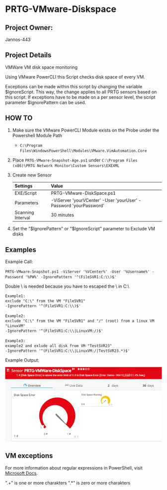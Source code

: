 # PRTG-VMware-Diskspace
## Project Owner:

Jannos-443

## Project Details
  VMWare VM disk space monitoring

  Using VMware PowerCLI this Script checks disk space of every VM.

  Exceptions can be made within this script by changing the variable $IgnoreScript. This way, the change applies to all PRTG sensors 
  based on this script. If exceptions have to be made on a per sensor level, the script parameter $IgnorePattern can be used.


## HOW TO

1. Make sure the VMware PowerCLI Module exists on the Probe under the Powershell Module Path
   - `C:\Program Files\WindowsPowerShell\Modules\VMware.VimAutomation.Core`


2. Place `PRTG-VMware-Snapshot-Age.ps1` under `C:\Program Files (x86)\PRTG Network Monitor\Custom Sensors\EXEXML`

3. Create new Sensor

   | Settings | Value |
   | --- | --- |
   | EXE/Script | PRTG-VMware-DiskSpace.ps1 |
   | Parameters | -ViServer 'yourVCenter' -User 'yourUser' -Password 'yourPassword' |
   | Scanning Interval | 30 minutes |


4. Set the "$IgnorePattern" or "$IgnoreScript" parameter to Exclude VM disks



## Examples
Example Call: 

`PRTG-VMware-Snapshot.ps1 -ViServer '%VCenter%' -User '%Username%' -Password '%PW%' -IgnorePattern '^(FileSVR1:C:\\)$'`

Double \ is needed because you have to escaped the \ in C:\

    Example1:
    exclude "C:\" from the VM "FileSVR1"
    -IgnorePattern '^(FileSVR1:C:\\)$'

    Example2:
    exclude "C:\" from the VM "FileSVR1" and "/" (root) from a linux VM "LinuxVM"
    -IgnorePattern '^(FileSVR1:C:\\|LinuxVM:/)$'

    Example3:
    example2 and exlude all disk from VM "TestSVR23"
    -IgnorePattern '^(FileSVR1:C:\\|LinuxVM:/|TestSVR23.*)$'



Example Output:

![PRTG-VMware-DiskSpace](media/error.png)


VM exceptions
------------------
For more information about regular expressions in PowerShell, visit [Microsoft Docs](https://docs.microsoft.com/en-us/powershell/module/microsoft.powershell.core/about/about_regular_expressions).

".+" is one or more charakters
".*" is zero or more charakters
